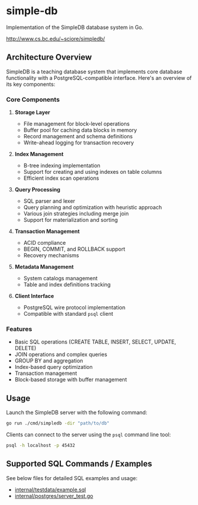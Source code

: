 # simple-db

Implementation of the SimpleDB database system in Go.

http://www.cs.bc.edu/~sciore/simpledb/

## Architecture Overview

SimpleDB is a teaching database system that implements core database functionality with a PostgreSQL-compatible interface. Here's an overview of its key components:

### Core Components

1. **Storage Layer**
   - File management for block-level operations
   - Buffer pool for caching data blocks in memory
   - Record management and schema definitions
   - Write-ahead logging for transaction recovery

2. **Index Management**
   - B-tree indexing implementation
   - Support for creating and using indexes on table columns
   - Efficient index scan operations

3. **Query Processing**
   - SQL parser and lexer
   - Query planning and optimization with heuristic approach
   - Various join strategies including merge join
   - Support for materialization and sorting

4. **Transaction Management**
   - ACID compliance
   - BEGIN, COMMIT, and ROLLBACK support
   - Recovery mechanisms

5. **Metadata Management**
   - System catalogs management
   - Table and index definitions tracking

6. **Client Interface**
   - PostgreSQL wire protocol implementation
   - Compatible with standard `psql` client

### Features

- Basic SQL operations (CREATE TABLE, INSERT, SELECT, UPDATE, DELETE)
- JOIN operations and complex queries
- GROUP BY and aggregation
- Index-based query optimization
- Transaction management
- Block-based storage with buffer management

## Usage

Launch the SimpleDB server with the following command:

```sh
go run ./cmd/simpledb -dir "path/to/db"
```

Clients can connect to the server using the `psql` command line tool:

```sh
psql -h localhost -p 45432
```

## Supported SQL Commands / Examples

See below files for detailed SQL examples and usage:
- [internal/testdata/example.sql](internal/testdata/example.sql)
- [internal/postgres/server_test.go](internal/postgres/server_test.go)